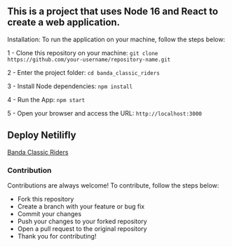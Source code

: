 ## This is a project that uses Node 16 and React to create a web application.

Installation:
To run the application on your machine, follow the steps below:

1 - Clone this repository on your machine:
`git clone https://github.com/your-username/repository-name.git`

2 - Enter the project folder:
`cd banda_classic_riders`

3 - Install Node dependencies:
`npm install`

4 - Run the App:
`npm start`

5 - Open your browser and access the URL:
`http://localhost:3000`


## Deploy Netilifly

[Banda Classic Riders](https://bandaclassicriders.com.br/)

### Contribution
Contributions are always welcome! To contribute, follow the steps below:

- Fork this repository
- Create a branch with your feature or bug fix
- Commit your changes
- Push your changes to your forked repository
- Open a pull request to the original repository
- Thank you for contributing!

